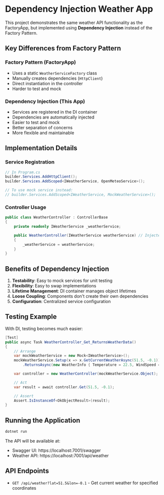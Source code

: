 # Dependency Injection Weather App

This project demonstrates the same weather API functionality as the FactoryApp, but implemented using **Dependency Injection** instead of the Factory Pattern.

## Key Differences from Factory Pattern

### Factory Pattern (FactoryApp)

- Uses a static `WeatherServiceFactory` class
- Manually creates dependencies (`HttpClient`)
- Direct instantiation in the controller
- Harder to test and mock

### Dependency Injection (This App)

- Services are registered in the DI container
- Dependencies are automatically injected
- Easier to test and mock
- Better separation of concerns
- More flexible and maintainable

## Implementation Details

### Service Registration

```csharp
// In Program.cs
builder.Services.AddHttpClient();
builder.Services.AddScoped<IWeatherService, OpenMeteoService>();

// To use mock service instead:
// builder.Services.AddScoped<IWeatherService, MockWeatherService>();
```

### Controller Usage

```csharp
public class WeatherController : ControllerBase
{
    private readonly IWeatherService _weatherService;

    public WeatherController(IWeatherService weatherService) // Injected by DI
    {
        _weatherService = weatherService;
    }
}
```

## Benefits of Dependency Injection

1. **Testability**: Easy to mock services for unit testing
2. **Flexibility**: Easy to swap implementations
3. **Lifetime Management**: DI container manages object lifetimes
4. **Loose Coupling**: Components don't create their own dependencies
5. **Configuration**: Centralized service configuration

## Testing Example

With DI, testing becomes much easier:

```csharp
[Test]
public async Task WeatherController_Get_ReturnsWeatherData()
{
    // Arrange
    var mockWeatherService = new Mock<IWeatherService>();
    mockWeatherService.Setup(x => x.GetCurrentWeatherAsync(51.5, -0.1))
        .ReturnsAsync(new WeatherInfo { Temperature = 22.5, WindSpeed = 5.2 });

    var controller = new WeatherController(mockWeatherService.Object);

    // Act
    var result = await controller.Get(51.5, -0.1);

    // Assert
    Assert.IsInstanceOf<OkObjectResult>(result);
}
```

## Running the Application

```bash
dotnet run
```

The API will be available at:

- Swagger UI: https://localhost:7001/swagger
- Weather API: https://localhost:7001/api/weather

## API Endpoints

- `GET /api/weather?lat=51.5&lon=-0.1` - Get current weather for specified coordinates
